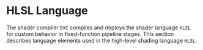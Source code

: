 # HLSL Language

The shader compiler `DXC` compiles and deploys the shader language `HLSL` for custom behavior in fixed-function pipeline stages. This section describes language elements used in the high-level shading language `HLSL`.